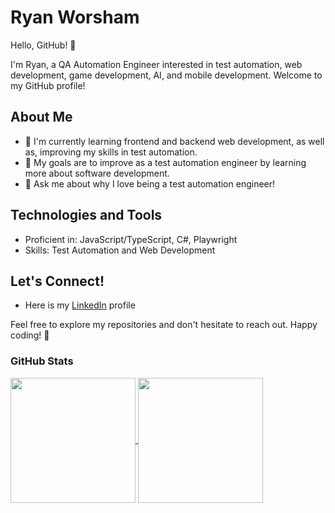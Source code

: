# Ryan Worsham

Hello, GitHub! 👋

I'm Ryan, a QA Automation Engineer interested in test automation, web development, game development, AI, and mobile development. Welcome to my GitHub profile!

## About Me

- 🔭 I'm currently learning frontend and backend web development, as well as, improving my skills in test automation.
- 🌱 My goals are to improve as a test automation engineer by learning more about software development.
- 💬 Ask me about why I love being a test automation engineer!

## Technologies and Tools

- Proficient in: JavaScript/TypeScript, C#, Playwright
- Skills: Test Automation and Web Development

## Let's Connect!

- Here is my [LinkedIn](https://www.linkedin.com/in/ryan-worsham/) profile

Feel free to explore my repositories and don't hesitate to reach out. Happy coding! 🚀

### GitHub Stats
<a href="https://github.com/anuraghazra/github-readme-stats">
  <img height=200 align="center" src="https://github-readme-stats.vercel.app/api?username=eworsham&theme=github_dark" />
</a>
<a href="https://github.com/anuraghazra/github-readme-stats">
  <img height=200 align="center" src="https://github-readme-stats.vercel.app/api/top-langs/?username=eworsham&theme=github_dark&layout=compact&langs_count=8&card_width=320" />
</a>


